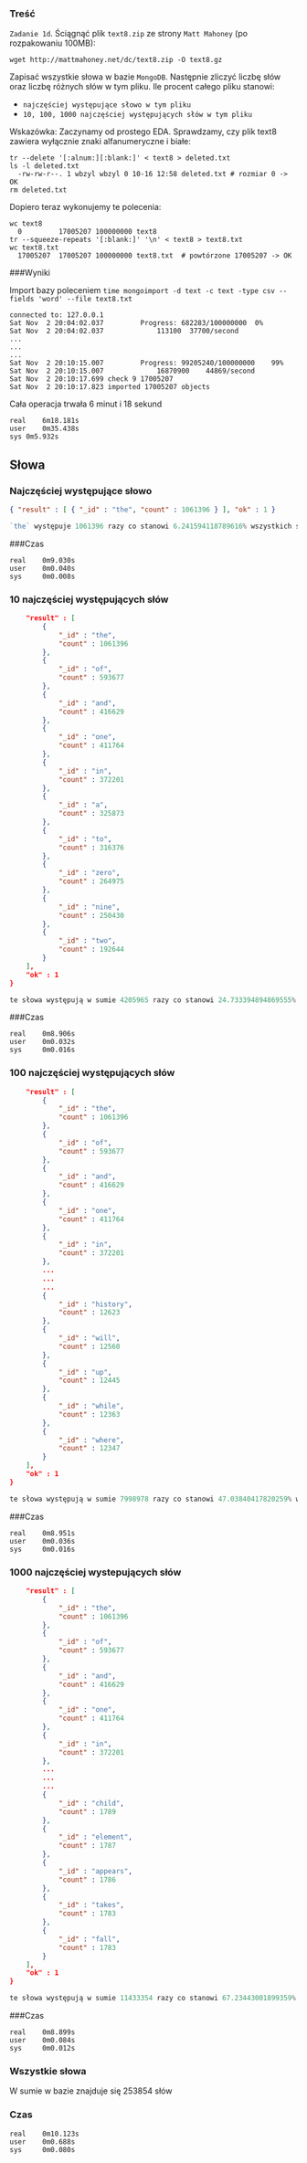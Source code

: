 ### Treść
`Zadanie 1d`. Ściągnąć plik `text8.zip` ze strony `Matt Mahoney` (po rozpakowaniu 100MB):

`wget http://mattmahoney.net/dc/text8.zip -O text8.gz`

Zapisać wszystkie słowa w bazie `MongoDB`. Następnie zliczyć liczbę słów oraz liczbę różnych słów w tym pliku. Ile procent całego pliku stanowi:

   * `najczęściej występujące słowo w tym pliku`
   * `10, 100, 1000 najczęściej występujących słów w tym pliku`

Wskazówka: Zaczynamy od prostego EDA. Sprawdzamy, czy plik text8 zawiera wyłącznie znaki alfanumeryczne i białe:

```
tr --delete '[:alnum:][:blank:]' < text8 > deleted.txt
ls -l deleted.txt
  -rw-rw-r--. 1 wbzyl wbzyl 0 10-16 12:58 deleted.txt # rozmiar 0 -> OK
rm deleted.txt
```

Dopiero teraz wykonujemy te polecenia:

```
wc text8
  0         17005207 100000000 text8
tr --squeeze-repeats '[:blank:]' '\n' < text8 > text8.txt
wc text8.txt
  17005207  17005207 100000000 text8.txt  # powtórzone 17005207 -> OK
```

###Wyniki

Import bazy poleceniem `time mongoimport -d text -c text -type csv --fields 'word' --file text8.txt`

```
connected to: 127.0.0.1
Sat Nov  2 20:04:02.037 		Progress: 682283/100000000	0%
Sat Nov  2 20:04:02.037 			113100	37700/second
...
...
...
Sat Nov  2 20:10:15.007 		Progress: 99205240/100000000	99%
Sat Nov  2 20:10:15.007 			16870900	44869/second
Sat Nov  2 20:10:17.699 check 9 17005207
Sat Nov  2 20:10:17.823 imported 17005207 objects
```
Cała operacja trwała 6 minut i 18 sekund

```
real	6m18.181s
user	0m35.438s
sys	0m5.932s
```

## Słowa

### Najczęściej występujące słowo

```json
{ "result" : [ { "_id" : "the", "count" : 1061396 } ], "ok" : 1 }
```

```js
`the` występuje 1061396 razy co stanowi 6.241594118789616% wszystkich słów
```
###Czas

```
real	0m9.030s
user	0m0.040s
sys	    0m0.008s
```

### 10 najczęściej występujących słów

```json
	"result" : [
		{
			"_id" : "the",
			"count" : 1061396
		},
		{
			"_id" : "of",
			"count" : 593677
		},
		{
			"_id" : "and",
			"count" : 416629
		},
		{
			"_id" : "one",
			"count" : 411764
		},
		{
			"_id" : "in",
			"count" : 372201
		},
		{
			"_id" : "a",
			"count" : 325873
		},
		{
			"_id" : "to",
			"count" : 316376
		},
		{
			"_id" : "zero",
			"count" : 264975
		},
		{
			"_id" : "nine",
			"count" : 250430
		},
		{
			"_id" : "two",
			"count" : 192644
		}
	],
	"ok" : 1
}
```

```js
te słowa występują w sumie 4205965 razy co stanowi 24.733394894869555% wszystkich słów
```
###Czas

```
real	0m8.906s
user	0m0.032s
sys	    0m0.016s
```

### 100 najczęściej występujących słów

```json
	"result" : [
		{
			"_id" : "the",
			"count" : 1061396
		},
		{
			"_id" : "of",
			"count" : 593677
		},
		{
			"_id" : "and",
			"count" : 416629
		},
		{
			"_id" : "one",
			"count" : 411764
		},
		{
			"_id" : "in",
			"count" : 372201
		},
		...
		...
		...
		{
			"_id" : "history",
			"count" : 12623
		},
		{
			"_id" : "will",
			"count" : 12560
		},
		{
			"_id" : "up",
			"count" : 12445
		},
		{
			"_id" : "while",
			"count" : 12363
		},
		{
			"_id" : "where",
			"count" : 12347
		}
	],
	"ok" : 1
}

```

```js
te słowa występują w sumie 7998978 razy co stanowi 47.03840417820259% wszystkich słów
```
###Czas

```
real	0m8.951s
user	0m0.036s
sys	    0m0.016s
```

### 1000 najczęściej wystepujących słów

```json
	"result" : [
		{
			"_id" : "the",
			"count" : 1061396
		},
		{
			"_id" : "of",
			"count" : 593677
		},
		{
			"_id" : "and",
			"count" : 416629
		},
		{
			"_id" : "one",
			"count" : 411764
		},
		{
			"_id" : "in",
			"count" : 372201
		},
		...
		...
		...
		{
			"_id" : "child",
			"count" : 1789
		},
		{
			"_id" : "element",
			"count" : 1787
		},
		{
			"_id" : "appears",
			"count" : 1786
		},
		{
			"_id" : "takes",
			"count" : 1783
		},
		{
			"_id" : "fall",
			"count" : 1783
		}
	],
	"ok" : 1
}

```

```js
te słowa występują w sumie 11433354 razy co stanowi 67.23443001899359% wszystkich słów
```
###Czas

```
real	0m8.899s
user	0m0.084s
sys	    0m0.012s
```

### Wszystkie słowa
W sumie w bazie znajduje się 253854 słów

### Czas

```
real	0m10.123s
user	0m0.688s
sys	    0m0.080s
```